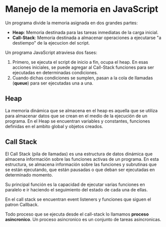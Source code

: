 # Manejo de la memoria en JavaScript

Un programa divide la memoria asignada en dos grandes partes:

* **Heap**: Memoria destinada para las tareas inmediatas de la carga inicial.
* **Call-Stack**: Memoria destinada a almacenar operaciones a ejecutarse "a destiempo" de la ejecucion del script.

Un programa JavaScript atraviesa dos fases:

1. Primero, se ejecuta el script de inicio a fin, ocupa el heap. En esas acciones iniciales, se puede agregar al Call-Stack funciones para ser ejecutadas en determinadas condiciones.
2. Cuando dichas condiciones se sumplen, pasan a la cola de llamadas (**queue**) para ser ejecutadas una a una.

## Heap

La memoria dinámica que se almacena en el heap es aquella que se utiliza para almacenar datos que se crean en el medio de la ejecución de un programa. En el Heap se encuentran variables y constantes, funciones definidas en el ambito global y objetos creados.
## Call Stack

El Call Stack (pila de llamadas) es una estructura de datos dinámica que almacena información sobre las funciones activas de un programa. En esta estructura, se almacena información sobre las funciones y subrutinas que se están ejecutando, que están pausadas o que deban ser ejecutadas en determinado momento.

Su principal función es la capacidad de ejecutar varias funciones en paralelo e ir haciendo el seguimiento del estado de cada una de ellas.

En el call stack se encuentran event listeners y funciones que siguen el patron Callback.

Todo proceso que se ejecuta desde el call-stack lo llamamos **proceso asincronico**. Un proceso asincronico es un conjunto de tareas asincronicas.